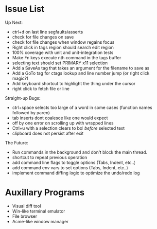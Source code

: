 # Issue List

Up Next:

* ctrl+d on last line segfaults/asserts
* check for file changes on save
* check for file changes when window regains focus
* Right click in tags region should search edit region
* 100% coverage with unit and unit-integration tests
* Make Fn keys execute nth command in the tags buffer
* selecting text should set PRIMARY x11 selection
* Add a SaveAs tag that takes an argument for the filename to save as
* Add a GoTo tag for ctags lookup and line number jump (or right click magic?) 
* Add keyboard shortcut to highlight the thing under the cursor
* right click to fetch file or line

Straight-up Bugs:

* ctrl+space selects too large of a word in some cases (function names followed by paren)
* tab inserts dont coalesce like one would expect
* off by one error on scrolling up with wrapped lines
* Ctrl+u with a selection clears to bol *before* selected text
* clipboard does not persist after exit

The Future:

* Run commands in the background and don't block the main thread.
* shortcut to repeat previous operation
* add command line flags to toggle options (Tabs, Indent, etc..)
* add command env vars to set options (Tabs, Indent, etc..)
* implement command diffing logic to optimize the undo/redo log

# Auxillary Programs

* Visual diff tool
* Win-like terminal emulator
* File browser
* Acme-like window manager
